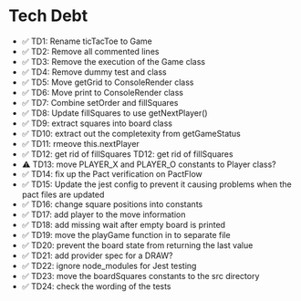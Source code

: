 # Tech Debt

- ✅ TD1: Rename ticTacToe to Game
- ✅ TD2: Remove all commented lines
- ✅ TD3: Remove the execution of the Game class
- ✅ TD4: Remove dummy test and class
- ✅ TD5: Move getGrid to ConsoleRender class
- ✅ TD6: Move print to ConsoleRender class
- ✅ TD7: Combine setOrder and fillSquares
- ✅ TD8: Update fillSquares to use getNextPlayer()
- ✅ TD9: extract squares into board class
- ✅ TD10: extract out the completexity from getGameStatus
- ✅ TD11: rmeove this.nextPlayer
- ✅ TD12: get rid of fillSquares TD12: get rid of fillSquares
- ⚠ TD13: move PLAYER_X and PLAYER_O constants to Player class?
- ✅ TD14: fix up the Pact verification on PactFlow
- ✅ TD15: Update the jest config to prevent it causing problems when the pact files are updated
- ✅ TD16: change square positions into constants
- ✅ TD17: add player to the move information
- ✅ TD18: add missing wait after empty board is printed
- ✅ TD19: move the playGame function in to separate file
- ✅ TD20: prevent the board state from returning the last value
- ✅ TD21: add provider spec for a DRAW?
- ✅ TD22: ignore node_modules for Jest testing
- ✅ TD23: move the boardSquares constants to the src directory
- ✅ TD24: check the wording of the tests
